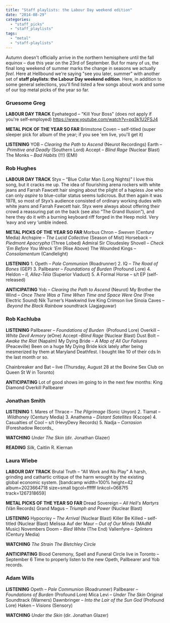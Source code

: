 ```yaml
---
title: "Staff playlists: the Labour Day weekend edition"
date: "2014-08-29"
categories: 
  - "staff_picks"
  - "staff_playlists"
tags: 
  - "metal"
  - "staff-playlists"
---
```


Autumn doesn't officially arrive in the northern hemisphere until the fall equinox – due this year on the 23rd of September. But for many of us, the final long weekend of summer marks the change in seasons we actually _feel_. Here at Hellbound we're saying "see you later, summer" with another set of **staff playlists: the Labour Day weekend edition**. Here, in addition to some general selections, you'll find listed a few songs about work and some of our top metal picks of the year so far.

### Gruesome Greg

**LABOUR DAY TRACK** Eyehategod – "Kill Your Boss" (does not apply if you're self-employed) https://www.youtube.com/watch?v=pq3k1U2FSJ4

**METAL PICK OF THE YEAR SO FAR** Brimstone Coven – self-titled (super sleeper pick for album of the year; if you see 'em live, you'll get it)

**LISTENING** YOB – _Clearing the Path to Ascend_ (Neurot Recordings) Earth – _Primitive and Deadly_ (Southern Lord) Accept – _Blind Rage_ (Nuclear Blast) The Monks – _Bad Habits_ (!!!) (EMI)

### Rob Hughes

**LABOUR DAY TRACK** Styx – “Blue Collar Man (Long Nights)” I love this song, but it cracks me up. The idea of flourishing arena rockers with white jeans and Farrah Fawcett hair singing about the plight of a hapless Joe who can only _aspire_ to blue-collar status seems ludicrous. But then again it was 1978, so most of Styx’s audience consisted of ordinary working dudes with white jeans and Farrah Fawcett hair. Styx were always about offering their crowd a reassuring pat on the back (see also “The Grand Illusion”), and here they do it with a burning keyboard riff forged in the Heep mold. Very ’eavy and very ’umble indeed.

**METAL PICKS OF THE YEAR SO FAR** Morbus Chron – _Sweven_ (Century Media) Archspire – _The Lucid Collective_ (Season of Mist) Horseback – _Piedmont Apocrypha_ (Three Lobed) Admiral Sir Cloudesley Shovell – _Check 'Em Before You Wreck 'Em_ (Rise Above) The Wounded Kings – _Consolamentum_ (Candlelight)

**LISTENING** 1. Opeth – _Pale Communion_ (Roadrunner) 2. IQ – _The Road of Bones_ (GEP) 3. Pallbearer – _Foundations of Burden_ (Profound Lore) 4. Heldon – _II, Allez-Téia_ (Superior Viaduct) 5. A Formal Horse – s/t EP (self-released)

**ANTICIPATING** Yob – _Clearing the Path to Ascend_ (Neurot) My Brother the Wind – _Once There Was a Time When Time and Space Were One_ (Free Electric Sound) Nik Turner’s Hawkwind live King Crimson live Sinoia Caves – _Beyond the Black Rainbow_ soundtrack (Jagjaguwar)

### Rob Kachluba

**LISTENING** Pallbearer – _Foundations of Burden_  (Profound Lore) Overkill – _White Devil Armory_ (eOne) Accept –_Blind Rage_ (Nuclear Blast) Dust Bolt – _Awake the Riot_ (Napalm) My Dying Bride – _A Map of All Our Failures_ (Peaceville) Been on a huge My Dying Bride kick lately after being mesmerized by them at Maryland Deathfest. I bought like 10 of their cds In the last month or so.

Chainbreaker and Bat – live (Thursday, August 28 at the Bovine Sex Club on Queen St W in Toronto)

**ANTICIPATING** Lot of good shows im going to in the next few months: King Diamond Overkill Pallbearer

### Jonathan Smith

**LISTENING** 1. Mares of Thrace – _The Pilgrimage_ (Sonic Unyon) 2. Tiamat – _Wildhoney_ (Century Media) 3. Anathema – _Distant Satellites_ (Kscope) 4. Casualties of Cool – s/t (HevyDevy Records) 5. Nadja – _Corrasion_ (Foreshadow Records\_

**WATCHING** _Under The Skin_ (dir. Jonathan Glazer)

**READING** _Silk_, Caitlin R. Kiernan

### Laura Wiebe

**LABOUR DAY TRACK** Brutal Truth – "All Work and No Play" A harsh, grinding and cathartic critique of the harm wrought by the existing global economic system. \[bandcamp width=100% height=42 album=2023664718 size=small bgcol=ffffff linkcol=0687f5 track=1267318659\]

**METAL PICKS OF THE YEAR SO FAR** Dread Sovereign – _All Hell's Martyrs_ (Ván Records) Grand Magus – _Triumph and Power_ (Nuclear Blast)

**LISTENING** Hypocrisy – _The Arrival_ (Nuclear Blast) Killer Be Killed – self-titled (Nuclear Blast) Melissa Auf der Maur – _Out of Our Minds_ (MAdM Music) Novembers Doom – _Bled White_ (The End) Vallenfyre – _Splinters_ (Century Media)

**WATCHING** _The Strain_ _The Bletchley Circle_

**ANTICIPATING** Blood Ceremony, Spell and Funeral Circle live in Toronto – September 6 Time to properly listen to the new Opeth, Pallbearer and Yob records.

### Adam Wills

**LISTENING** Opeth – _Pale Communion_ (Roadrunner) Pallbearer – _Foundations of Burden_ (Profound Lore) Mica Levi – _Under The Skin_ Original Soundtrack (Warners) Dawnbringer – _Into the Lair of the Sun God_ (Profound Lore) Haken – _Visions_ (Sensory)

**WATCHING** _Under the Skin_ (dir. Jonathan Glazer)
